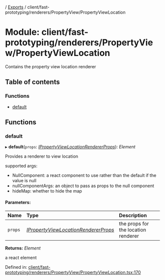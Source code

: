 [](../README.md) / [Exports](../modules.md) / client/fast-prototyping/renderers/PropertyView/PropertyViewLocation

# Module: client/fast-prototyping/renderers/PropertyView/PropertyViewLocation

Contains the property view location renderer

## Table of contents

### Functions

- [default](client_fast_prototyping_renderers_propertyview_propertyviewlocation.md#default)

## Functions

### default

▸ **default**(`props`: [*IPropertyViewLocationRendererProps*](../interfaces/client_internal_components_propertyview_propertyviewlocation.ipropertyviewlocationrendererprops.md)): *Element*

Provides a renderer to view location

supported args:
- NullComponent: a react component to use rather than the default if the value is null
- nullComponentArgs: an object to pass as props to the null component
- hideMap: whether to hide the map

#### Parameters:

Name | Type | Description |
:------ | :------ | :------ |
`props` | [*IPropertyViewLocationRendererProps*](../interfaces/client_internal_components_propertyview_propertyviewlocation.ipropertyviewlocationrendererprops.md) | the props for the location renderer   |

**Returns:** *Element*

a react element

Defined in: [client/fast-prototyping/renderers/PropertyView/PropertyViewLocation.tsx:170](https://github.com/onzag/itemize/blob/5fcde7cf/client/fast-prototyping/renderers/PropertyView/PropertyViewLocation.tsx#L170)
